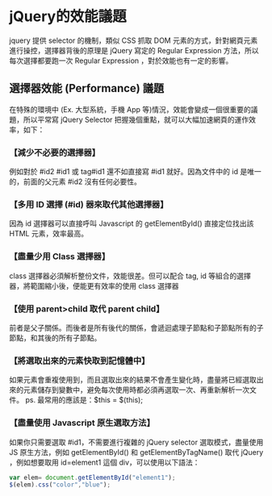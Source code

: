 # jQuery的效能議題
jquery 提供 selector 的機制，類似 CSS 抓取 DOM 元素的方式，針對網頁元素進行操控，選擇器背後的原理是 jQuery 寫定的 Regular Expression 方法，所以每次選擇都要跑一次 Regular Expression ，對於效能也有一定的影響。
## 選擇器效能 (Performance) 議題
在特殊的環境中 (Ex. 大型系統，手機 App 等)情況，效能會變成一個很重要的議題，所以平常寫 jQuery Selector 把握幾個重點，就可以大幅加速網頁的運作效率，如下：
### 【減少不必要的選擇器】
例如對於 #id2 #id1 或 tag#id1 還不如直接寫 #id1 就好。因為文件中的 id 是唯一的，前面的父元素 #id2 沒有任何必要性。
### 【多用 ID 選擇 (#id) 器來取代其他選擇器】
因為 id 選擇器可以直接呼叫 Javascript 的 getElementById() 直接定位找出該 HTML 元素，效率最高。
### 【盡量少用 Class 選擇器】
class 選擇器必須解析整份文件，效能很差。但可以配合 tag, id 等組合的選擇器，將範圍縮小後，便能更有效率的使用 class 選擇器
### 【使用 parent>child 取代 parent child】
前者是父子關係。而後者是所有後代的關係，會遞迴處理子節點和子節點所有的子節點，和其後的所有子節點。
### 【將選取出來的元素快取到記憶體中】
如果元素會重複使用到，而且選取出來的結果不會產生變化時，盡量將已經選取出來的元素儲存到變數中，避免每次使用時都必須再選取一次、再重新解析一次文件。
ps. 最常用的應該是：$this = $(this);
### 【盡量使用 Javascript 原生選取方法】
如果你只需要選取 #id1，不需要進行複雜的 jQuery selector 選取模式，盡量使用 JS 原生方法，例如 getElementById() 和 getElementByTagName() 取代 jQuery ，例如想要取用 id=element1 這個 div，可以使用以下語法：
```javascript
var elem= document.getElementById("element1");
$(elem).css("color","blue");
```